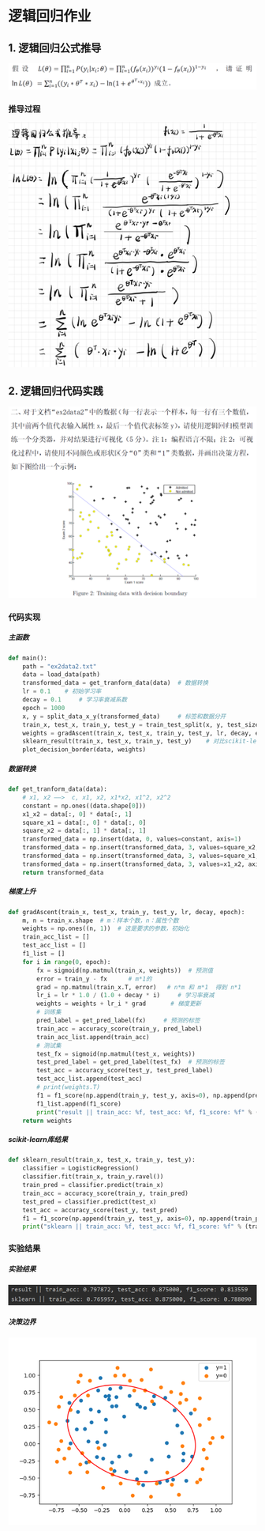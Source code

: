 # 逻辑回归作业

## 1. 逻辑回归公式推导

<img src="figures/Snipaste_2020-11-20_16-47-15.png" alt="Snipaste_2020-11-20_16-47-15" style="zoom: 50%;" />

### 推导过程

<img src="figures/公式推导.jpg" alt="公式推导" style="zoom: 50%;" />



## 2. 逻辑回归代码实践

<img src="figures/Snipaste_2020-11-20_16-47-28.png" alt="Snipaste_2020-11-20_16-47-28" style="zoom:67%;" />

### 代码实现

##### 主函数

```python
def main():
    path = "ex2data2.txt"
    data = load_data(path)
    transformed_data = get_tranform_data(data)	# 数据转换
    lr = 0.1	# 初始学习率
    decay = 0.1		# 学习率衰减系数
    epoch = 1000
    x, y = split_data_x_y(transformed_data)		# 标签和数据分开
    train_x, test_x, train_y, test_y = train_test_split(x, y, test_size=0.2)
    weights = gradAscent(train_x, test_x, train_y, test_y, lr, decay, epoch)	# 梯度上升
    sklearn_result(train_x, test_x, train_y, test_y)	# 对比scikit-learn库结果	
    plot_decision_border(data, weights)
```

##### 数据转换

```python
def get_tranform_data(data):
    # x1, x2 ——>  c, x1, x2, x1*x2, x1^2, x2^2
    constant = np.ones((data.shape[0]))
    x1_x2 = data[:, 0] * data[:, 1]
    square_x1 = data[:, 0] * data[:, 0]
    square_x2 = data[:, 1] * data[:, 1]
    transformed_data = np.insert(data, 0, values=constant, axis=1)
    transformed_data = np.insert(transformed_data, 3, values=square_x2, axis=1)
    transformed_data = np.insert(transformed_data, 3, values=square_x1, axis=1)
    transformed_data = np.insert(transformed_data, 3, values=x1_x2, axis=1)
    return transformed_data
```

##### 梯度上升

```python
def gradAscent(train_x, test_x, train_y, test_y, lr, decay, epoch):
    m, n = train_x.shape  # m：样本个数，n：属性个数
    weights = np.ones((n, 1))  # 这是要求的参数，初始化
    train_acc_list = []
    test_acc_list = []
    f1_list = []
    for i in range(0, epoch):
        fx = sigmoid(np.matmul(train_x, weights))  # 预测值
        error = train_y - fx      # m*1的
        grad = np.matmul(train_x.T, error)   # n*m 和 m*1  得到 n*1
        lr_i = lr * 1.0 / (1.0 + decay * i)     # 学习率衰减
        weights = weights + lr_i * grad       # 梯度更新
        # 训练集
        pred_label = get_pred_label(fx)     # 预测的标签
        train_acc = accuracy_score(train_y, pred_label)
        train_acc_list.append(train_acc)
        # 测试集
        test_fx = sigmoid(np.matmul(test_x, weights))
        test_pred_label = get_pred_label(test_fx)  # 预测的标签
        test_acc = accuracy_score(test_y, test_pred_label)
        test_acc_list.append(test_acc)
        # print(weights.T)
        f1 = f1_score(np.append(train_y, test_y, axis=0), np.append(pred_label, test_pred_label, axis=0), average="weighted")
        f1_list.append(f1_score)
        print("result || train_acc: %f, test_acc: %f, f1_score: %f" % (train_acc, test_acc, f1))
    return weights
```

##### scikit-learn库结果	

```python
def sklearn_result(train_x, test_x, train_y, test_y):
    classifier = LogisticRegression()
    classifier.fit(train_x, train_y.ravel())
    train_pred = classifier.predict(train_x)
    train_acc = accuracy_score(train_y, train_pred)
    test_pred = classifier.predict(test_x)
    test_acc = accuracy_score(test_y, test_pred)
    f1 = f1_score(np.append(train_y, test_y, axis=0), np.append(train_pred, test_pred, axis=0), average="weighted")
    print("sklearn || train_acc: %f, test_acc: %f, f1_score: %f" % (train_acc, test_acc, f1))

```

### 实验结果

##### 实验结果

![result](figures/result.png)

##### 决策边界

![decision](figures/decision.png)